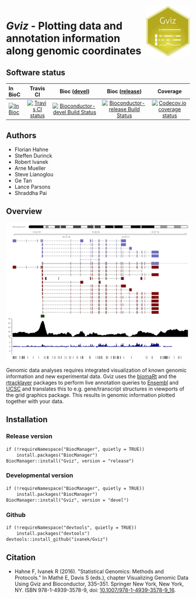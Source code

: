 <img src="vignettes/Gviz-logo.png" align="right" alt="" width="120" />

# _Gviz_ - Plotting data and annotation information along genomic coordinates

## Software status

| In BioC | Travis CI | Bioc ([devel](http://bioconductor.org/packages/devel/bioc/html/Gviz.html)) | Bioc ([release](http://bioconductor.org/packages/release/bioc/html/Gviz.html)) | Coverage |
|:--------|:---------:|:--------------:|:----------------:|:--------:|
| [![In Bioc](https://bioconductor.org/shields/years-in-bioc/Gviz.svg)](http://bioconductor.org/packages/Gviz) | [![Travis CI status](https://travis-ci.org/ivanek/Gviz.svg?branch=master)](https://travis-ci.org/ivanek/Gviz) | [![Bioconductor-devel Build Status](https://bioconductor.org/shields/build/devel/bioc/Gviz.svg)](https://bioconductor.org/checkResults/devel/bioc-LATEST/Gviz) | [![Bioconductor-release Build Status](https://bioconductor.org/shields/build/release/bioc/Gviz.svg)](https://bioconductor.org/checkResults/release/bioc-LATEST/Gviz) | [![Codecov.io coverage status](https://codecov.io/github/ivanek/Gviz/coverage.svg?branch=master)](https://codecov.io/github/ivanek/Gviz) |

## Authors

- Florian Hahne
- Steffen Durinck
- Robert Ivanek
- Arne Mueller
- Steve Lianoglou
- Ge Tan 
- Lance Parsons
- Shraddha Pai

## Overview

![Gviz UCSC like screenshot](vignettes/Gviz-example.png)

Genomic data analyses requires integrated visualization of known genomic information and new experimental data. Gviz uses the [biomaRt](http://bioconductor.org/packages/biomaRt/) and the [rtracklayer](http://bioconductor.org/packages/rtracklayer/) packages to perform live annotation queries to [Ensembl](https://www.ensembl.org/) and [UCSC](https://genome.ucsc.edu) and translates this to e.g. gene/transcript structures in viewports of the grid graphics package. This results in genomic information plotted together with your data.

## Installation

### Release version

```
if (!requireNamespace("BiocManager", quietly = TRUE))
    install.packages("BiocManager")
BiocManager::install("Gviz", version = "release")
```

### Developmental version

```
if (!requireNamespace("BiocManager", quietly = TRUE))
    install.packages("BiocManager")
BiocManager::install("Gviz", version = "devel")
```

### Github

```
if (!requireNamespace("devtools", quietly = TRUE))
    install.packages("devtools")
devtools::install_github("ivanek/Gviz")
```


## Citation 

- Hahne F, Ivanek R (2016). "Statistical Genomics: Methods and Protocols." In Mathé E, Davis S (eds.), chapter Visualizing Genomic Data Using Gviz and Bioconductor, 335–351. Springer New York, New York, NY. ISBN 978-1-4939-3578-9, doi: [10.1007/978-1-4939-3578-9_16](http://dx.doi.org/10.1007/978-1-4939-3578-9_16).
